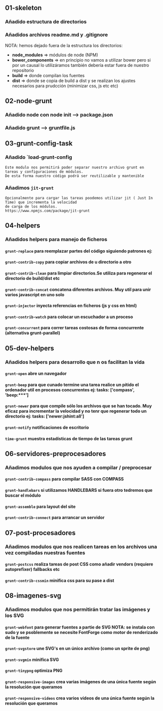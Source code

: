 
## 01-skeleton
### Añadido estructura de directorios
### Añadidos archivos readme.md y .gitignore
NOTA: hemos dejado fuera de la estructura los directorios:

* **node_modules** => módulos de node (NPM)
* **bower_components** => en principio no vamos a utilizar bower pero si por un causal lo utilizáramos también debería estar fuera de nuestro repositorio
* **build** => donde compilan los fuentes
* **dist** => donde se copia de build a dist y se realizan los ajustes necesarios para prudcción (minimizar css, js etc etc)


## 02-node-grunt
### Añadido node con node init --> package.json
### Añadido grunt --> gruntfile.js

## 03-grunt-config-task
### Añadido  `load-grunt-config 
    Este modulo nos permitirá poder separar nuestro archivo grunt en tareas y configuraciones de módulos.
    De esta forma nuestro código podrá ser reutilizable y mantenible
### Añadimos `jit-grunt`
    Opcionalmente para cargar las tareas poodemos utilizar jit ( Just In Time) que incrementa la velocidad
    de carga de los módulos.
    https://www.npmjs.com/package/jit-grunt
    
## 04-helpers
### Añadidos helpers para manejo de ficheros
#### `grunt-replace` para reemplazar partes del código siguiendo patrones ej:
#### `grunt-contrib-copy` para copiar archivos de u directorio a otro
#### `grunt-contrib-clean` para limpiar directorios.Se utiliza para regenerar el directorio de build/dist etc
#### `grunt-contrib-concat` concatena diferentes archivos. Muy util para unir varios javascript en uno solo
#### `grunt-injector` inyecta referencias en ficheros (js y css en html)
#### `grunt-contrib-watch` para colocar un escuchador a un proceso
#### `grunt-concurrent` para correr tareas costosas de forma concurrente  (alternativa grunt-parallel)


## 05-dev-helpers
### Añadidos helpers para desarrollo que n os facilitan la vida
#### `grunt-open` abre un navegador
#### `grunt-beep` para que cunado termine una tarea realice un pitido el ordenador util en procesos concurrentes  ej:  tasks: ['compass', 'beep:***']
####  `grunt-newer` para que compile sólo los archivos que se han tocado. Muy eficaz para incrementar la velocidad y no tenr que regenerar todo un directorio ej:  tasks: ['newer:jshint:all']
#### `grunt-notify` notificaciones de escritorio
#### `time-grunt`  muestra estadísticas de tiempo de las tareas grunt

## 06-servidores-preprocesadores
### Añadimos modulos que nos ayuden a compilar /  preprocesar
#### `grunt-contrib-compass` para compilar SASS con COMPASS
#### `grunt-handlebars` si utilizamos HANDLEBARS si fuera otro tedremos que buscar el módulo
#### `grunt-assemble` para layout del site
#### `grunt-contrib-connect` para arrancar un servidor

## 07-post-procesadores
### Añadimos modulos que nos realicen tareas en los archivos una vez compiladas nuestras fuentes
#### `grunt-postcss` realiza tareas de post CSS como añadir vendors (requiere autoprefixer) fallbacks etc
#### `grunt-contrib-cssmin` minifica css para su pase a dist

## 08-imagenes-svg
### Añadimos modulos que nos permitirán tratar las imágenes y los SVG
#### `grunt-webfont` para generar fuentes a partie de SVG NOTA: se instala con sudo y se psoblemente se necesite FontForge como motor de renderizado de la fuente
#### `grunt-svgstore` une SVG's en un único archivo (como un sprite de png)
#### `grunt-svgmin` minifica SVG
#### `grunt-tinypng` optimiza PNG
#### `grunt-responsive-images` crea varias imágenes de una única fuente según la resolución que queramos
#### `grunt-responsive-videos` crea varios vídeos de una única fuente según la resolución que queramos



